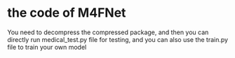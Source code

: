 # the code of M4FNet
You need to decompress the compressed package, and then you can directly run medical_test.py file for testing, and you can also use the train.py file to train your own model
